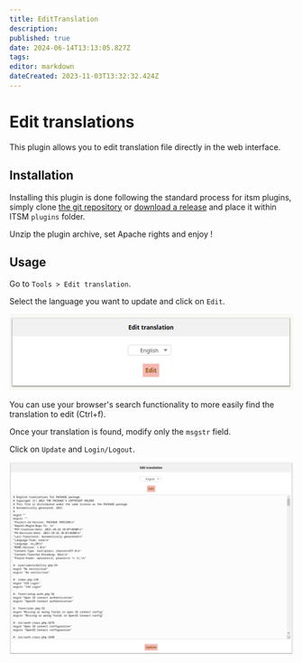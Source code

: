 ```yaml
---
title: EditTranslation
description: 
published: true
date: 2024-06-14T13:13:05.827Z
tags: 
editor: markdown
dateCreated: 2023-11-03T13:32:32.424Z
---
```


# Edit translations

This plugin allows you to edit translation file directly in the web interface.

## Installation

Installing this plugin is done following the standard process for itsm plugins, simply clone [the git repository](https://github.com/itsmng/edittraduction) or [download a release](https://github.com/itsmng/edittraduction/releases) and place it within ITSM `plugins` folder.

Unzip the plugin archive, set Apache rights and enjoy !

## Usage

Go to `Tools > Edit translation`.

Select the language you want to update and click on `Edit`.

![Select language](/en/img/edittraduction/edittraduction_select_language.png)

You can use your browser's search functionality to more easily find the translation to edit (Ctrl+f).

Once your translation is found, modify only the `msgstr` field.

Click on `Update` and `Login/Logout`.

![Update traduction](/en/img/edittraduction/edittraduction_update_traduction.png)